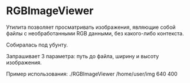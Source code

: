 # RGBImageViewer

Утилита позволяет просматривать изображения, являющие собой файлы с необработанными RGB данными, без какого-либо контекста. 

Собиралась под убунту. 

Запрашивает 3 параметра: путь до файла, ширину и высоту изображения.

Пример использования:
./RGBImageViewer /home/user/img 640 400
